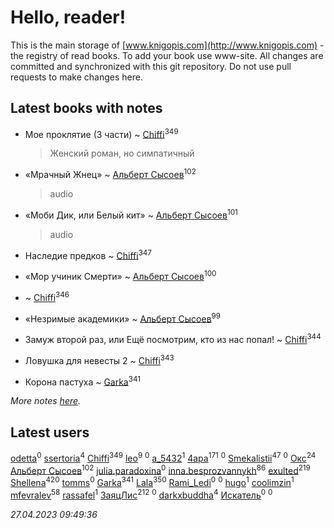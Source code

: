 # Hello, reader!
This is the main storage of [www.knigopis.com](http://www.knigopis.com) - the registry of read books.
To add your book use www-site. All changes are committed and synchronized with this git repository.
Do not use pull requests to make changes here.


## Latest books with notes
* Мое проклятие (3 части) ~ [Chiffi](users/105/105831994080785626680-google)<sup>349</sup>
    > Женский роман, но симпатичный

* «Мрачный Жнец» ~ [Альберт Сысоев](users/474/47446642-vkontakte)<sup>102</sup>
    > audio

* «Моби Дик, или Белый кит» ~ [Альберт Сысоев](users/474/47446642-vkontakte)<sup>101</sup>
    > audio

* Наследие предков ~ [Chiffi](users/105/105831994080785626680-google)<sup>347</sup>

* «Мор учиник Смерти» ~ [Альберт Сысоев](users/474/47446642-vkontakte)<sup>100</sup>

*  ~ [Chiffi](users/105/105831994080785626680-google)<sup>346</sup>

* «Незримые академики» ~ [Альберт Сысоев](users/474/47446642-vkontakte)<sup>99</sup>

* Замуж второй раз, или Ещё посмотрим, кто из нас попал! ~ [Chiffi](users/105/105831994080785626680-google)<sup>344</sup>

* Ловушка для невесты 2 ~ [Chiffi](users/105/105831994080785626680-google)<sup>343</sup>

* Корона пастуха ~ [Garka](users/115/115753719718250012620-google)<sup>341</sup>


_More notes [here](latest_books_with_notes.md)._


## Latest users
[odetta](users/116/116089656749976654148-google)<sup>0</sup> 
[ssertoria](users/144/1443824148-yandex)<sup>4</sup> 
[Chiffi](users/105/105831994080785626680-google)<sup>349</sup> 
[leo](users/106/106915386474260202605-google)<sup>9</sup> 
[](users/101/101945492626982767252-google)<sup>0</sup> 
[a_5432](users/112/112183430504883294367-google)<sup>1</sup> 
[4apa](users/117/117392596378069249667-google)<sup>171</sup> 
[](users/697/69729969-vkontakte)<sup>0</sup> 
[Smekalistii](users/864/86487125-vkontakte)<sup>47</sup> 
[](users/112/112567033245172112150-google)<sup>0</sup> 
[Окс](users/102/102536471289425216982-google)<sup>24</sup> 
[Альберт Сысоев](users/474/47446642-vkontakte)<sup>102</sup> 
[julia.paradoxina](users/673/673598-vkontakte)<sup>0</sup> 
[inna.besprozvannykh](users/733/73323849-yandex)<sup>86</sup> 
[exulted](users/100/100599204551896265722-google)<sup>219</sup> 
[Shellena](users/134/13413591548892934957-mailru)<sup>420</sup> 
[tomms](users/108/108891017188838265517-google)<sup>0</sup> 
[Garka](users/115/115753719718250012620-google)<sup>341</sup> 
[Lala](users/761/76187635-vkontakte)<sup>350</sup> 
[Rami_Ledi](users/107/107186097200537202336-google)<sup>0</sup> 
[](users/112/112452730042794139520-google)<sup>0</sup> 
[hugo](users/105/105063533945004840111-google)<sup>1</sup> 
[coolimzin](users/103/103740865919918334913-google)<sup>1</sup> 
[mfevralev](users/140/140966150-vkontakte)<sup>58</sup> 
[rassafel](users/101/101533900657595416506-google)<sup>1</sup> 
[ЗаяцЛис](users/112/112388384595246311466-google)<sup>212</sup> 
[](users/112/112599544475740205056-google)<sup>0</sup> 
[darkxbuddha](users/115/115058436318443463985-google)<sup>4</sup> 
[Искатель](users/101/101980499685087277277-google)<sup>0</sup> 
[](users/366/366598618-yandex)<sup>0</sup> 


_27.04.2023 09:49:36_

